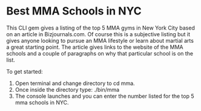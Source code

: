 # Best MMA Schools in NYC

This CLI gem gives a listing of the top 5 MMA gyms in New York City based on an article in Bizjournals.com.  Of course this is a subjective listing but it gives anyone looking to pursue an MMA lifestyle or learn about martial arts a great starting point.  The article gives links to the website of the MMA schools and a couple of paragraphs on why that particular school is on the list. 

To get started:
1. Open terminal and change directory to cd mma.
2. Once inside the directory type: ./bin/mma
3. The console launches and you can enter the number listed for the top 5 mma schools in NYC.

